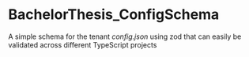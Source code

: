 # BachelorThesis_ConfigSchema

A simple schema for the tenant *config.json* using zod that can easily be validated across different TypeScript projects